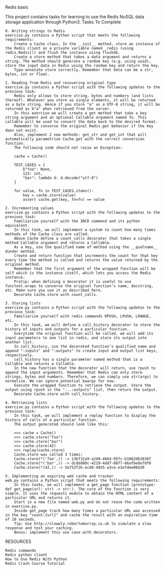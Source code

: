 Redis basic

This project contains tasks for learning to use the Redis NoSQL data storage application through Python3.
Tasks To Complete

    0. Writing strings to Redis
    exercise.py contains a Python script that meets the following requirements:
        Create a Cache class. In the __init__ method, store an instance of the Redis client as a private variable named _redis (using redis.Redis()) and flush the instance using flushdb.
        Create a store method that takes a data argument and returns a string. The method should generate a random key (e.g. using uuid), store the input data in Redis using the random key and return the key.
        Type-annotate store correctly. Remember that data can be a str, bytes, int or float.

    1. Reading from Redis and recovering original type
    exercise.py contains a Python script with the following updates to the previous task:
        Redis only allows to store string, bytes and numbers (and lists thereof). Whatever you store as single elements, it will be returned as a byte string. Hence if you store "a" as a UTF-8 string, it will be returned as b"a" when retrieved from the server.
        In this exercise we will create a get method that take a key string argument and an optional Callable argument named fn. This callable will be used to convert the data back to the desired format.
        Remember to conserve the original Redis.get behavior if the key does not exist.
        Also, implement 2 new methods: get_str and get_int that will automatically parametrize Cache.get with the correct conversion function.
        The following code should not raise an Exception:

        cache = Cache()

        TEST_CASES = {
            b"foo": None,
            123: int,
            "bar": lambda d: d.decode("utf-8")
        }

        for value, fn in TEST_CASES.items():
            key = cache.store(value)
            assert cache.get(key, fn=fn) == value

    2. Incrementing values
    exercise.py contains a Python script with the following updates to the previous task:
        Familiarize yourself with the INCR command and its python equivalent.
        In this task, we will implement a system to count how many times methods of the Cache class are called.
        Above Cache define a count_calls decorator that takes a single method Callable argument and returns a Callable.
        As a key, use the qualified name of method using the __qualname__ dunder method.
        Create and return function that increments the count for that key every time the method is called and returns the value returned by the original method.
        Remember that the first argument of the wrapped function will be self which is the instance itself, which lets you access the Redis instance.
        Protip: when defining a decorator it is useful to use functool.wraps to conserve the original function’s name, docstring, etc. Make sure you use it as described here.
        Decorate Cache.store with count_calls.

    3. Storing lists
    exercise.py contains a Python script with the following updates to the previous task:
        Familiarize yourself with redis commands RPUSH, LPUSH, LRANGE, etc.
        In this task, we will define a call_history decorator to store the history of inputs and outputs for a particular function.
        Everytime the original function will be called, we will add its input parameters to one list in redis, and store its output into another list.
        In call_history, use the decorated function’s qualified name and append ":inputs" and ":outputs" to create input and output list keys, respectively.
        call_history has a single parameter named method that is a Callable and returns a Callable.
        In the new function that the decorator will return, use rpush to append the input arguments. Remember that Redis can only store strings, bytes and numbers. Therefore, we can simply use str(args) to normalize. We can ignore potential kwargs for now.
        Execute the wrapped function to retrieve the output. Store the output using rpush in the "...:outputs" list, then return the output.
        Decorate Cache.store with call_history.

    4. Retrieving lists
    exercise.py contains a Python script with the following updates to the previous task:
        In this task, we will implement a replay function to display the history of calls of a particular function.
        The output generated should look like this:

        >>> cache = Cache()
        >>> cache.store("foo")
        >>> cache.store("bar")
        >>> cache.store(42)
        >>> replay(cache.store)
        Cache.store was called 3 times:
        Cache.store(*('foo',)) -> 13bf32a9-a249-4664-95fc-b1062db2038f
        Cache.store(*('bar',)) -> dcddd00c-4219-4dd7-8877-66afbe8e7df8
        Cache.store(*(42,)) -> 5e752f2b-ecd8-4925-a3ce-e2efdee08d20

    5. Implementing an expiring web cache and tracker
    web.py contains a Python script that meets the following requirements:
        In this tasks, we will implement a get_page function (prototype: def get_page(url: str) -> str:). The core of the function is very simple. It uses the requests module to obtain the HTML content of a particular URL and returns it.
        Start in a new file named web.py and do not reuse the code written in exercise.py.
        Inside get_page track how many times a particular URL was accessed in the key "count:{url}" and cache the result with an expiration time of 10 seconds.
        Tip: Use http://slowwly.robertomurray.co.uk to simulate a slow response and test your caching.
        Bonus: implement this use case with decorators.

RESOURCES

    Redis commands
    Redis python client
    How to Use Redis With Python
    Redis Crash Course Tutorial


